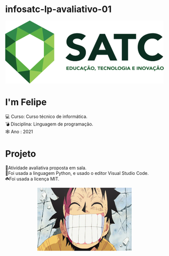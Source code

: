 # infosatc-lp-avaliativo-01
<p align=center>
<img src="logosatc.png" width=600 height=200>
</p>

# I'm Felipe
:computer: Curso: Curso técnico de informática. <br>
:bomb: Disciplina: Linguagem de programação.  <br>
:spider_web: Ano : 2021

# Projeto
:seedling:Atividade avaliativa proposta em sala.<br>
:snake:Foi usada a linguagem Python, e usado o editor Visual Studio Code.<br>
	:shamrock:Foi usada a licença MIT.<br>
<p align=center>
<img src="luffy.gif" width=300 height=200 /> </p>

